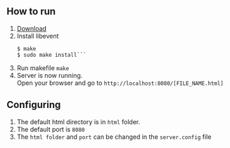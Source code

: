 ## How to run
1. [Download](http://sourceforge.net/projects/levent/files/libevent/libevent-2.1/libevent-2.1.5-beta.tar.gz/download)
2. Install libevent  
     ```$ ./configure  
	 $ make  
	 $ sudo make install```
2. Run makefile 
     `make`
3. Server is now running.  
Open your browser and go to `http://localhost:8080/[FILE_NAME.html]` 

## Configuring
1. The default html directory is in `html` folder.  
2. The default port is `8080`
3. The `html folder` and `port` can be changed in the `server.config` file
